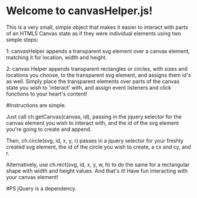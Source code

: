 # Welcome to canvasHelper.js!

This is a very small, simple object that makes it easier to interact with parts of an HTML5 Canvas state as if they were individual elements using two simple steps:

1: canvasHelper appends a transparent svg element over a canvas element, matching it for location, width and height.

2: canvas Helper appends transparent rectangles or circles, with sizes and locations you choose, to the transparent svg element, and assigns them id's as well. Simply place the transparent elements over parts of the canvas state you wish to 'interact' with, and assign event listeners and click functions to your heart's content!

#Instructions are simple. 

Just call ch.getCanvas(canvas, id), passing in the jquery selector for the canvas element you wish to interact with, and the id of the svg element you're going to create and append.

Then, ch.circle(svg, id, x, y, r) passes in a jquery selector for your freshly created svg element, the id of the circle you wish to create, a cx and cy, and r.

Alternatively, use ch.rect(svg, id, x, y, w, h) to do the same for a rectangular shape with width and height values. And that's it! Have fun interacting with your canvas element!

#PS
jQuery is a dependency.

